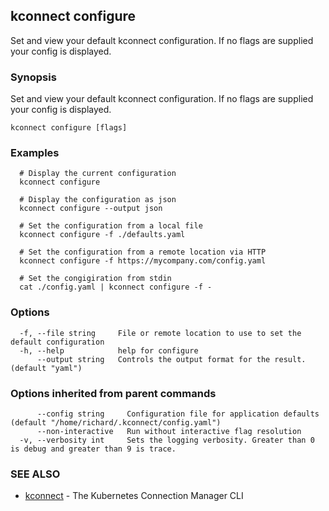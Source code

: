## kconnect configure

Set and view your default kconnect configuration. If no flags are supplied your config is displayed.

### Synopsis

Set and view your default kconnect configuration. If no flags are supplied your config is displayed.

```
kconnect configure [flags]
```

### Examples

```
  # Display the current configuration
  kconnect configure

  # Display the configuration as json
  kconnect configure --output json

  # Set the configuration from a local file
  kconnect configure -f ./defaults.yaml

  # Set the configuration from a remote location via HTTP
  kconnect configure -f https://mycompany.com/config.yaml

  # Set the congigiration from stdin
  cat ./config.yaml | kconnect configure -f -

```

### Options

```
  -f, --file string     File or remote location to use to set the default configuration
  -h, --help            help for configure
      --output string   Controls the output format for the result. (default "yaml")
```

### Options inherited from parent commands

```
      --config string     Configuration file for application defaults (default "/home/richard/.kconnect/config.yaml")
      --non-interactive   Run without interactive flag resolution
  -v, --verbosity int     Sets the logging verbosity. Greater than 0 is debug and greater than 9 is trace.
```

### SEE ALSO

* [kconnect](index.md)	 - The Kubernetes Connection Manager CLI

